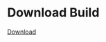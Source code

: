 
# Download Build
[Download](https://github.com/Carmelosmexy1/Zoid-Updated/releases/tag/Download)
          














































































